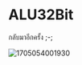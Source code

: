 # ALU32Bit
กลับมาอีกครั้ง ;-;

![1705054001930](https://github.com/ATOMIC09/ALU32Bit/assets/66838025/1b4f0eff-3f83-4997-8e12-49c1405c76e4)
